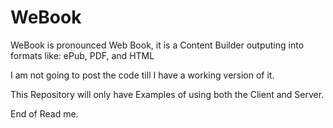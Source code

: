 # WeBook
WeBook is pronounced Web Book, it is a Content Builder outputing into formats like: ePub, PDF, and HTML

I am not going to post the code till I have a working version of it.

This Repository will only have Examples of using both the Client and Server.

End of Read me.
